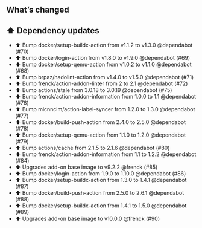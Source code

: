 ## What’s changed

## ⬆️ Dependency updates

- ⬆️ Bump docker/setup-buildx-action from v1.1.2 to v1.3.0 @dependabot (#70)
- ⬆️ Bump docker/login-action from v1.8.0 to v1.9.0 @dependabot (#69)
- ⬆️ Bump docker/setup-qemu-action from v1.0.2 to v1.1.0 @dependabot (#68)
- ⬆️ Bump brpaz/hadolint-action from v1.4.0 to v1.5.0 @dependabot (#71)
- ⬆️ Bump frenck/action-addon-linter from 2 to 2.1 @dependabot (#72)
- ⬆️ Bump actions/stale from 3.0.18 to 3.0.19 @dependabot (#75)
- ⬆️ Bump frenck/action-addon-information from 1.0.0 to 1.1 @dependabot (#76)
- ⬆️ Bump micnncim/action-label-syncer from 1.2.0 to 1.3.0 @dependabot (#77)
- ⬆️ Bump docker/build-push-action from 2.4.0 to 2.5.0 @dependabot (#78)
- ⬆️ Bump docker/setup-qemu-action from 1.1.0 to 1.2.0 @dependabot (#79)
- ⬆️ Bump actions/cache from 2.1.5 to 2.1.6 @dependabot (#80)
- ⬆️ Bump frenck/action-addon-information from 1.1 to 1.2.2 @dependabot (#84)
- ⬆️ Upgrades add-on base image to v9.2.2 @frenck (#85)
- ⬆️ Bump docker/login-action from 1.9.0 to 1.10.0 @dependabot (#86)
- ⬆️ Bump docker/setup-buildx-action from 1.3.0 to 1.4.1 @dependabot (#87)
- ⬆️ Bump docker/build-push-action from 2.5.0 to 2.6.1 @dependabot (#88)
- ⬆️ Bump docker/setup-buildx-action from 1.4.1 to 1.5.0 @dependabot (#89)
- ⬆️ Upgrades add-on base image to v10.0.0 @frenck (#90)
